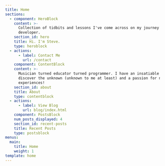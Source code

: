 ```yaml
---
title: Home
sections:
  - component: HeroBlock
    content: >-
      Collection of tidbits and lessons I've come across on my journey as a web
      developer.
    section_id: hero
    title: Hi. I'm Steve.
    type: heroblock
  - actions:
      - label: Contact Me
        url: /contact
    component: ContentBlock
    content: >-
      Musician turned educator turned programmer. I have an insatiable desire to
      discover the unknown (unknown to me at least) and a passion for new
      experiences!
    section_id: about
    title: About
    type: contentblock
  - actions:
      - label: View Blog
        url: blog/index.html
    component: PostsBlock
    num_posts_displayed: 4
    section_id: recent-posts
    title: Recent Posts
    type: postsblock
menus:
  main:
    title: Home
    weight: 1
template: home
---
```


